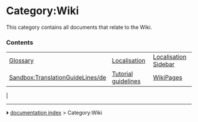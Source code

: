 # Category:Wiki
This category contains all documents that relate to the Wiki.

### Contents

|     |     |     |
| --- | --- | --- |
| [Glossary](Glossary.md) | [Localisation](Localisation.md) | [Localisation Sidebar](Localisation_Sidebar.md) |
| [Sandbox:TranslationGuideLines/de](Sandbox_TranslationGuideLines/de.md) | [Tutorial guidelines](Tutorial_guidelines.md) | [WikiPages](WikiPages.md) |
|



---
⏵ [documentation index](../README.md) > Category:Wiki
